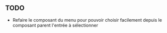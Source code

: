 TODO
---

- Refaire le composant du menu pour pouvoir choisir facilement depuis le composant parent l'entrée à sélectionner
